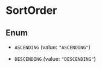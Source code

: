 
# SortOrder

## Enum


* `ASCENDING` (value: `"ASCENDING"`)

* `DESCENDING` (value: `"DESCENDING"`)



